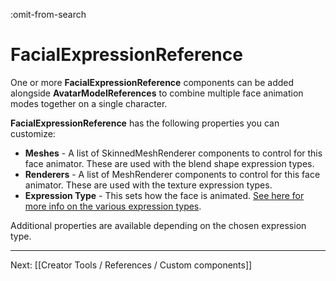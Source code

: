 :omit-from-search

# FacialExpressionReference

One or more **FacialExpressionReference** components can be added alongside **AvatarModelReferences** to combine multiple face animation modes together on a single character.

**FacialExpressionReference** has the following properties you can customize:

* **Meshes** - A list of SkinnedMeshRenderer components to control for this face animator. These are used with the blend shape expression types.
* **Renderers** - A list of MeshRenderer components to control for this face animator. These are used with the texture expression types.
* **Expression Type** - This sets how the face is animated. [See here for more info on the various expression types](/docs/2021.1/creator-tools/concepts/characters).

Additional properties are available depending on the chosen expression type.

---

Next: [[Creator Tools / References / Custom components]]

